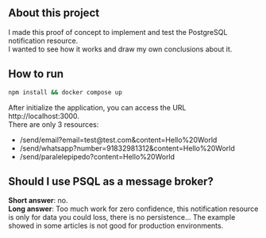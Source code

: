 ## About this project

<div>I made this proof of concept to implement and test the PostgreSQL notification resource.</div>
<div>I wanted to see how it works and draw my own conclusions about it.</div>

## How to run

```bash
npm install && docker compose up
```

<div>After initialize the application, you can access the URL http://localhost:3000.</div>
There are only 3 resources:
<ul>
<li>/send/email?email=test@test.com&content=Hello%20World</li>
<li>/send/whatsapp?number=91832981312&content=Hello%20World</li>
<li>/send/paralelepipedo?content=Hello%20World</li>
</ul>

## Should I use PSQL as a message broker?

<b>Short answer</b>: no.
<br />
<b>Long answer</b>: Too much work for zero confidence, this notification resource is only for data you could loss, there is no persistence... The example showed in some articles is not good for production environments.
